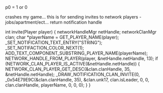 p0 = 1 or 0

crashes my game...
this is for sending invites to network players - jobs/apartment/ect... 
return notification handle

int invite(Player player)
   {
     networkHandleMgr netHandle;
       networkClanMgr clan;
      char *playerName = GET_PLAYER_NAME(player);
       _SET_NOTIFICATION_TEXT_ENTRY("STRING");
     _SET_NOTIFACTION_COLOR_NEXT(1);
       ADD_TEXT_COMPONENT_SUBSTRING_PLAYER_NAME(playerName);
     NETWORK_HANDLE_FROM_PLAYER(player, &netHandle.netHandle, 13);
     if (NETWORK_CLAN_PLAYER_IS_ACTIVE(&netHandle.netHandle))
      {
         NETWORK_CLAN_PLAYER_GET_DESC(&clan.clanHandle, 35, &netHandle.netHandle);
         _DRAW_NOTIFICATION_CLAN_INVITE(0, _0x54E79E9C(&clan.clanHandle, 35), &clan.unk17, clan.isLeader, 0, 0, clan.clanHandle, playerName, 0, 0, 0);
     }
 }